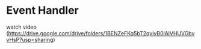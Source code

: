 <h1>Event Handler </h1>

watch video (https://drive.google.com/drive/folders/1BENZeFKq5bT2qvivB0lAlVHUVGbvvHsP?usp=sharing)
